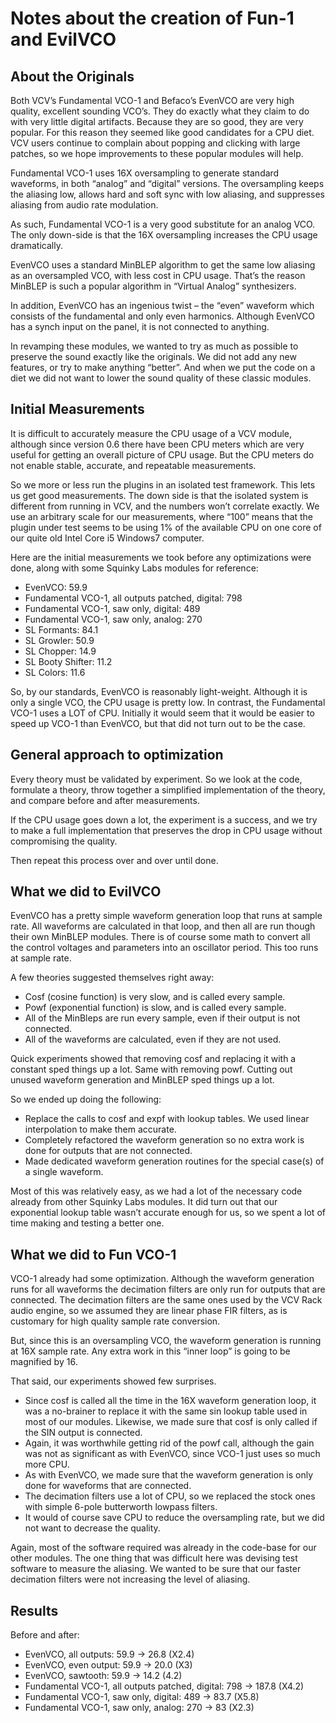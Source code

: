 # Notes about the creation of Fun-1 and EvilVCO

## About the Originals
Both VCV’s Fundamental VCO-1 and Befaco’s EvenVCO are very high quality, excellent sounding VCO’s. They do exactly what they claim to do with very little digital artifacts. Because they are so good, they are very popular. For this reason they seemed like good candidates for a CPU diet. VCV users continue to complain about popping and clicking with large patches, so we hope improvements to these popular modules will help. 

Fundamental VCO-1 uses 16X oversampling to generate standard waveforms, in both “analog” and “digital” versions. The oversampling keeps the aliasing low, allows hard and soft sync with low aliasing, and suppresses aliasing from audio rate modulation.

As such, Fundamental VCO-1 is a very good substitute for an analog VCO. The only down-side is that the 16X oversampling increases the CPU usage dramatically.

EvenVCO uses a standard MinBLEP algorithm to get the same low aliasing as an oversampled VCO, with less cost in CPU usage. That’s the reason MinBLEP is such a popular algorithm in “Virtual Analog” synthesizers.

In addition, EvenVCO has an ingenious twist – the “even” waveform which consists of the fundamental and only even harmonics. Although EvenVCO has a synch input on the panel, it is not connected to anything. 

In revamping these modules, we wanted to try as much as possible to preserve the sound exactly like the originals. We did not add any new features, or try to make anything “better”. And when we put the code on a diet we did not want to lower the sound quality of these classic modules.

## Initial Measurements

It is difficult to accurately measure the CPU usage of a VCV module, although since version 0.6 there have been CPU meters which are very useful for getting an overall picture of CPU usage. But the CPU meters do not enable stable, accurate, and repeatable measurements.

So we more or less run the plugins in an isolated test framework. This lets us get good measurements. The down side is that the isolated system is different from running in VCV, and the numbers won’t correlate exactly.
We use an arbitrary scale for our measurements, where “100” means that the plugin under test seems to be using 1% of the available CPU on one core of our quite old Intel Core i5 Windows7 computer.

Here are the initial measurements we took before any optimizations were done, along with some Squinky Labs modules for reference:

* EvenVCO: 59.9
* Fundamental VCO-1, all outputs patched, digital: 798
* Fundamental VCO-1, saw only, digital: 489
* Fundamental VCO-1, saw only, analog: 270
* SL Formants: 84.1
* SL Growler: 50.9
* SL Chopper: 14.9
* SL Booty Shifter: 11.2
* SL Colors: 11.6

So, by our standards, EvenVCO is reasonably light-weight. Although it is only a single VCO, the CPU usage is pretty low. In contrast, the Fundamental VCO-1 uses a LOT of CPU. Initially it would seem that it would be easier to speed up VCO-1 than EvenVCO, but that did not turn out to be the case.

## General approach to optimization

Every theory must be validated by experiment. So we look at the code, formulate a theory, throw together a simplified implementation of the theory, and compare before and after measurements.

If the CPU usage goes down a lot, the experiment is a success, and we try to make a full implementation that preserves the drop in CPU usage without compromising the quality.

Then repeat this process over and over until done.

## What we did to EvilVCO

EvenVCO has a pretty simple waveform generation loop that runs at sample rate. All waveforms are calculated in that loop, and then all are run though their own MinBLEP modules. There is of course some math to convert all the control voltages and parameters into an oscillator period. This too runs at sample rate.

A few theories suggested themselves right away:
* Cosf (cosine function) is very slow, and is called every sample.
* Powf (exponential function) is slow, and is called every sample.
* All of the MinBleps are run every sample, even if their output is not connected.
* All of the waveforms are calculated, even if they are not used.

Quick experiments showed that removing cosf and replacing it with a constant sped things up a lot. Same with removing powf. Cutting out unused waveform generation and MinBLEP sped things up a lot.

So we ended up doing the following:
* Replace the calls to cosf and expf with lookup tables. We used linear interpolation to make them accurate.
* Completely refactored the waveform generation so no extra work is done for outputs that are not connected.
* Made dedicated waveform generation routines for the special case(s) of a single waveform.

Most of this was relatively easy, as we had a lot of the necessary code already from other Squinky Labs modules. It did turn out that our exponential lookup table wasn’t accurate enough for us, so we spent a lot of time making and testing a better one.

## What we did to Fun VCO-1
VCO-1 already had some optimization. Although the waveform generation runs for all waveforms the decimation filters are only run for outputs that are connected. The decimation filters are the same ones used by the VCV Rack audio engine, so we assumed they are linear phase FIR filters, as is customary for high quality sample rate conversion.

But, since this is an oversampling VCO, the waveform generation is running at 16X sample rate. Any extra work in this “inner loop” is going to be magnified by 16.

That said, our experiments showed few surprises.

* Since cosf is called all the time in the 16X waveform generation loop, it was a no-brainer to replace it with the same sin lookup table used in most of our modules. Likewise, we made sure that cosf is only called if the SIN output is connected.
* Again, it was worthwhile getting rid of the powf call, although the gain was not as significant as with EvenVCO, since VCO-1 just uses so much more CPU.
* As with EvenVCO, we made sure that the waveform generation is only done for waveforms that are connected.
* The decimation filters use a lot of CPU, so we replaced the stock ones with simple 6-pole butterworth lowpass filters.
* It would of course save CPU to reduce the oversampling rate, but we did not want to decrease the quality.

Again, most of the software required was already in the code-base for our other modules. The one thing that was difficult here was devising test software to measure the aliasing. We wanted to be sure that our faster decimation filters were not increasing the level of aliasing. 

## Results
Before and after:

* EvenVCO, all outputs: 59.9 -> 26.8 (X2.4)
* EvenVCO, even output: 59.9 -> 20.0 (X3)
* EvenVCO, sawtooth: 59.9 -> 14.2 (4.2)
* Fundamental VCO-1, all outputs patched, digital: 798 -> 187.8 (X4.2)
* Fundamental VCO-1, saw only, digital: 489 -> 83.7 (X5.8)
* Fundamental VCO-1, saw only, analog: 270 -> 83 (X2.3)

